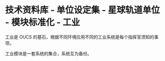 # 技术资料库 - 单位设定集 - 星球轨道单位 - 模块标准化 - 工业

工业是 OUCS 的基石，根据不同环境应用不同的工业系统是每个指挥官须知的事项。

工业模块是一套系统的集合，系统互为备份。  


